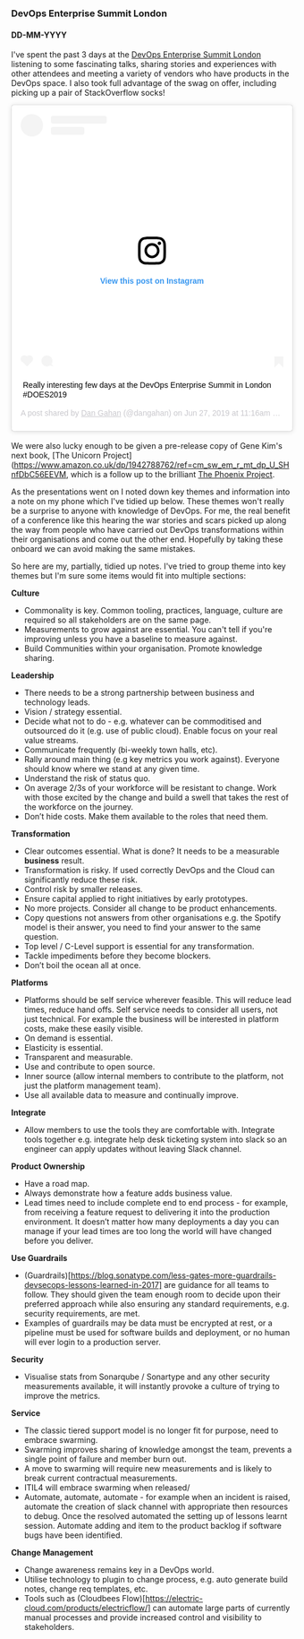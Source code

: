###  DevOps Enterprise Summit London
#### DD-MM-YYYY

<intro>I've spent the past 3 days at the [DevOps Enterprise Summit London](https://events.itrevolution.com/) listening to some fascinating talks, sharing stories and experiences with other attendees and meeting a variety of vendors who have products in the DevOps space. I also took full advantage of the swag on offer, including picking up a pair of StackOverflow socks!<br><blockquote class="instagram-media" data-instgrm-captioned data-instgrm-permalink="https://www.instagram.com/p/BzORJMHgDhk/" data-instgrm-version="12" style=" background:#FFF; border:0; border-radius:3px; box-shadow:0 0 1px 0 rgba(0,0,0,0.5),0 1px 10px 0 rgba(0,0,0,0.15); margin: 1px; max-width:540px; min-width:326px; padding:0; width:99.375%; width:-webkit-calc(100% - 2px); width:calc(100% - 2px);"><div style="padding:16px;"> <a href="https://www.instagram.com/p/BzORJMHgDhk/" style=" background:#FFFFFF; line-height:0; padding:0 0; text-align:center; text-decoration:none; width:100%;" target="_blank"> <div style=" display: flex; flex-direction: row; align-items: center;"> <div style="background-color: #F4F4F4; border-radius: 50%; flex-grow: 0; height: 40px; margin-right: 14px; width: 40px;"></div> <div style="display: flex; flex-direction: column; flex-grow: 1; justify-content: center;"> <div style=" background-color: #F4F4F4; border-radius: 4px; flex-grow: 0; height: 14px; margin-bottom: 6px; width: 100px;"></div> <div style=" background-color: #F4F4F4; border-radius: 4px; flex-grow: 0; height: 14px; width: 60px;"></div></div></div><div style="padding: 19% 0;"></div> <div style="display:block; height:50px; margin:0 auto 12px; width:50px;"><svg width="50px" height="50px" viewBox="0 0 60 60" version="1.1" xmlns="https://www.w3.org/2000/svg" xmlns:xlink="https://www.w3.org/1999/xlink"><g stroke="none" stroke-width="1" fill="none" fill-rule="evenodd"><g transform="translate(-511.000000, -20.000000)" fill="#000000"><g><path d="M556.869,30.41 C554.814,30.41 553.148,32.076 553.148,34.131 C553.148,36.186 554.814,37.852 556.869,37.852 C558.924,37.852 560.59,36.186 560.59,34.131 C560.59,32.076 558.924,30.41 556.869,30.41 M541,60.657 C535.114,60.657 530.342,55.887 530.342,50 C530.342,44.114 535.114,39.342 541,39.342 C546.887,39.342 551.658,44.114 551.658,50 C551.658,55.887 546.887,60.657 541,60.657 M541,33.886 C532.1,33.886 524.886,41.1 524.886,50 C524.886,58.899 532.1,66.113 541,66.113 C549.9,66.113 557.115,58.899 557.115,50 C557.115,41.1 549.9,33.886 541,33.886 M565.378,62.101 C565.244,65.022 564.756,66.606 564.346,67.663 C563.803,69.06 563.154,70.057 562.106,71.106 C561.058,72.155 560.06,72.803 558.662,73.347 C557.607,73.757 556.021,74.244 553.102,74.378 C549.944,74.521 548.997,74.552 541,74.552 C533.003,74.552 532.056,74.521 528.898,74.378 C525.979,74.244 524.393,73.757 523.338,73.347 C521.94,72.803 520.942,72.155 519.894,71.106 C518.846,70.057 518.197,69.06 517.654,67.663 C517.244,66.606 516.755,65.022 516.623,62.101 C516.479,58.943 516.448,57.996 516.448,50 C516.448,42.003 516.479,41.056 516.623,37.899 C516.755,34.978 517.244,33.391 517.654,32.338 C518.197,30.938 518.846,29.942 519.894,28.894 C520.942,27.846 521.94,27.196 523.338,26.654 C524.393,26.244 525.979,25.756 528.898,25.623 C532.057,25.479 533.004,25.448 541,25.448 C548.997,25.448 549.943,25.479 553.102,25.623 C556.021,25.756 557.607,26.244 558.662,26.654 C560.06,27.196 561.058,27.846 562.106,28.894 C563.154,29.942 563.803,30.938 564.346,32.338 C564.756,33.391 565.244,34.978 565.378,37.899 C565.522,41.056 565.552,42.003 565.552,50 C565.552,57.996 565.522,58.943 565.378,62.101 M570.82,37.631 C570.674,34.438 570.167,32.258 569.425,30.349 C568.659,28.377 567.633,26.702 565.965,25.035 C564.297,23.368 562.623,22.342 560.652,21.575 C558.743,20.834 556.562,20.326 553.369,20.18 C550.169,20.033 549.148,20 541,20 C532.853,20 531.831,20.033 528.631,20.18 C525.438,20.326 523.257,20.834 521.349,21.575 C519.376,22.342 517.703,23.368 516.035,25.035 C514.368,26.702 513.342,28.377 512.574,30.349 C511.834,32.258 511.326,34.438 511.181,37.631 C511.035,40.831 511,41.851 511,50 C511,58.147 511.035,59.17 511.181,62.369 C511.326,65.562 511.834,67.743 512.574,69.651 C513.342,71.625 514.368,73.296 516.035,74.965 C517.703,76.634 519.376,77.658 521.349,78.425 C523.257,79.167 525.438,79.673 528.631,79.82 C531.831,79.965 532.853,80.001 541,80.001 C549.148,80.001 550.169,79.965 553.369,79.82 C556.562,79.673 558.743,79.167 560.652,78.425 C562.623,77.658 564.297,76.634 565.965,74.965 C567.633,73.296 568.659,71.625 569.425,69.651 C570.167,67.743 570.674,65.562 570.82,62.369 C570.966,59.17 571,58.147 571,50 C571,41.851 570.966,40.831 570.82,37.631"></path></g></g></g></svg></div><div style="padding-top: 8px;"> <div style=" color:#3897f0; font-family:Arial,sans-serif; font-size:14px; font-style:normal; font-weight:550; line-height:18px;"> View this post on Instagram</div></div><div style="padding: 12.5% 0;"></div> <div style="display: flex; flex-direction: row; margin-bottom: 14px; align-items: center;"><div> <div style="background-color: #F4F4F4; border-radius: 50%; height: 12.5px; width: 12.5px; transform: translateX(0px) translateY(7px);"></div> <div style="background-color: #F4F4F4; height: 12.5px; transform: rotate(-45deg) translateX(3px) translateY(1px); width: 12.5px; flex-grow: 0; margin-right: 14px; margin-left: 2px;"></div> <div style="background-color: #F4F4F4; border-radius: 50%; height: 12.5px; width: 12.5px; transform: translateX(9px) translateY(-18px);"></div></div><div style="margin-left: 8px;"> <div style=" background-color: #F4F4F4; border-radius: 50%; flex-grow: 0; height: 20px; width: 20px;"></div> <div style=" width: 0; height: 0; border-top: 2px solid transparent; border-left: 6px solid #f4f4f4; border-bottom: 2px solid transparent; transform: translateX(16px) translateY(-4px) rotate(30deg)"></div></div><div style="margin-left: auto;"> <div style=" width: 0px; border-top: 8px solid #F4F4F4; border-right: 8px solid transparent; transform: translateY(16px);"></div> <div style=" background-color: #F4F4F4; flex-grow: 0; height: 12px; width: 16px; transform: translateY(-4px);"></div> <div style=" width: 0; height: 0; border-top: 8px solid #F4F4F4; border-left: 8px solid transparent; transform: translateY(-4px) translateX(8px);"></div></div></div></a> <p style=" margin:8px 0 0 0; padding:0 4px;"> <a href="https://www.instagram.com/p/BzORJMHgDhk/" style=" color:#000; font-family:Arial,sans-serif; font-size:14px; font-style:normal; font-weight:normal; line-height:17px; text-decoration:none; word-wrap:break-word;" target="_blank">Really interesting few days at the DevOps Enterprise Summit in London #DOES2019</a></p> <p style=" color:#c9c8cd; font-family:Arial,sans-serif; font-size:14px; line-height:17px; margin-bottom:0; margin-top:8px; overflow:hidden; padding:8px 0 7px; text-align:center; text-overflow:ellipsis; white-space:nowrap;">A post shared by <a href="https://www.instagram.com/dangahan/" style=" color:#c9c8cd; font-family:Arial,sans-serif; font-size:14px; font-style:normal; font-weight:normal; line-height:17px;" target="_blank"> Dan Gahan</a> (@dangahan) on <time style=" font-family:Arial,sans-serif; font-size:14px; line-height:17px;" datetime="2019-06-27T18:16:31+00:00">Jun 27, 2019 at 11:16am PDT</time></p></div></blockquote> <script async src="//www.instagram.com/embed.js"></script><br> We were also lucky enough to be given a pre-release copy of Gene Kim's next book, [The Unicorn Project](https://www.amazon.co.uk/dp/1942788762/ref=cm_sw_em_r_mt_dp_U_SHnfDbC56EEVM, which is a follow up to the brilliant [The Phoenix Project](https://www.amazon.co.uk/dp/1942788290/ref=cm_sw_em_r_mt_dp_U_9JnfDbZBRGA74).</intro>

<p>
As the presentations went on I noted down key themes and information into a note on my phone which I've tidied up below. These themes won't really be a surprise to anyone with knowledge of DevOps. For me, the real benefit of a conference like this hearing the war stories and scars picked up along the way from people who have carried out DevOps transformations within their organisations and come out the other end. Hopefully by taking these onboard we can avoid making the same mistakes.
</p>
<p>
So here are my, partially, tidied up notes. I've tried to group theme into key themes but I'm sure some items would fit into multiple sections:
</p>
<p>

**Culture**

- Commonality is key. Common tooling, practices, language, culture are required so all stakeholders are on the same page.
- Measurements to grow against are essential. You can't tell if you're improving unless you have a baseline to measure against.
- Build Communities within your organisation. Promote knowledge sharing.

**Leadership**

- There needs to be a strong partnership between business and technology leads. 
- Vision / strategy essential.
- Decide what not to do - e.g. whatever can be commoditised and outsourced do it (e.g. use of public cloud). Enable focus on your real value streams.
- Communicate frequently (bi-weekly town halls, etc).
- Rally around main thing (e.g key metrics you work against). Everyone should know where we stand at any given time.
- Understand the risk of status quo.
- On average 2/3s of your workforce will be resistant to change. Work with those excited by the change and build a swell that takes the rest of the workforce on the journey.
- Don’t hide costs. Make them available to the roles that need them.


**Transformation**

- Clear outcomes essential. What is done? It needs to be a measurable **business** result.
- Transformation is risky. If used correctly DevOps and the Cloud can significantly reduce these risk.
- Control risk by smaller releases.
- Ensure capital applied to right initiatives by early prototypes.
- No more projects. Consider all change to be product enhancements. 
- Copy questions not answers from other organisations e.g. the Spotify model is their answer, you need to find your answer to the same question.
- Top level / C-Level support is essential for any transformation. 
- Tackle impediments before they become blockers.
- Don’t boil the ocean all at once. 

**Platforms**

- Platforms should be self service wherever feasible. This will reduce lead times, reduce hand offs. Self service needs to consider all users, not just technical. For example the business will be interested in platform costs, make these easily visible.
- On demand is essential.
- Elasticity is essential.
- Transparent and measurable.
- Use and contribute to open source.
- Inner source (allow internal members to contribute to the platform, not just the platform management team).
- Use all available data to measure and continually improve.

**Integrate**

- Allow members to use the tools they are comfortable with. Integrate tools together e.g. integrate help desk ticketing system into slack so an engineer can apply updates without leaving Slack channel.

**Product Ownership**

- Have a road map.
- Always demonstrate how a feature adds business value.
- Lead times need to include complete end to end process - for example, from receiving a feature request to delivering it into the production environment. It doesn’t matter how many deployments a day you can manage if your lead times are too long the world will have changed before you deliver.

**Use Guardrails**

- (Guardrails)[https://blog.sonatype.com/less-gates-more-guardrails-devsecops-lessons-learned-in-2017] are guidance for all teams to follow. They should given the team enough room to decide upon their preferred approach while also ensuring any standard requirements, e.g. security requirements, are met.
- Examples of guardrails may be data must be encrypted at rest, or a pipeline must be used for software builds and deployment, or no human  will ever login to a production server. 

**Security**

- Visualise stats from Sonarqube / Sonartype and any other security measurements available, it will instantly provoke a culture of trying to improve the metrics.

**Service**

- The classic tiered support model is no longer fit for purpose, need to embrace swarming. 
- Swarming improves sharing of knowledge amongst the team, prevents a single point of failure and member burn out. 
- A move to swarming will require new measurements and is likely to break current contractual measurements. 
- ITIL4 will embrace swarming when released/
- Automate, automate, automate - for example when an incident is raised, automate the creation of slack channel with appropriate then resources to debug. Once the resolved automated the setting up of lessons learnt session. Automate adding and item to the product backlog if software bugs have been identified.

**Change Management**

- Change awareness remains key in a DevOps world.
- Utilise technology to plugin to change process, e.g. auto generate build notes, change req templates, etc.
- Tools such as (Cloudbees Flow)[https://electric-cloud.com/products/electricflow/] can automate large parts of currently manual processes and provide increased control and visibility to stakeholders.

</P>